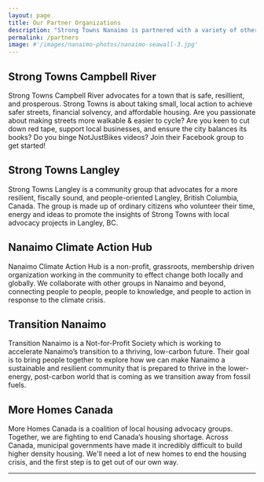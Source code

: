 ```yaml
---
layout: page
title: Our Partner Organizations
description: "Strong Towns Nanaimo is partnered with a variety of other groups around town. We're thrilled to be working with other dedicated organizations in Nanaimo. Want to partner with us? Email partner@beautifulnanaimo.ca to get started."
permalink: /partners
image: #'/images/nanaimo-photos/nanaimo-seawall-3.jpg'
---
```


## Strong Towns Campbell River <a class="partner-link" href="https://www.facebook.com/groups/strongtownscr" target="_blank"><sup><i class="ion ion-md-exit"></i></sup></a>

Strong Towns Campbell River advocates for a town that is safe, resillient, and prosperous. Strong Towns is about taking small, local action to achieve safer streets, financial solvency, and affordable housing. Are you passionate about making streets more walkable & easier to cycle? Are you keen to cut down red tape, support local businesses, and ensure the city balances its books? Do you binge NotJustBikes videos? Join their Facebook group to get started!

## Strong Towns Langley <a class="partner-link" href="https://www.strongtownslangley.org" target="_blank"><sup><i class="ion ion-md-exit"></i></sup></a>

Strong Towns Langley is a community group that advocates for a more resilient, fiscally sound, and people-oriented Langley, British Columbia, Canada.
The group is made up of ordinary citizens who volunteer their time, energy and ideas to promote the insights of Strong Towns with local advocacy projects in Langley, BC.

## Nanaimo Climate Action Hub <a class="partner-link" href="https://www.nanaimoclimateaction.org" target="_blank"><sup><i class="ion ion-md-exit"></i></sup></a>

Nanaimo Climate Action Hub is a non-profit, grassroots, membership driven organization working in the community to effect change both locally and globally. We collaborate with other groups in Nanaimo and beyond, connecting people to people, people to knowledge, and people to action in response to the climate crisis. 

## Transition Nanaimo <a class="partner-link" href="https://transitionnanaimo.ca/" target="_blank"><sup><i class="ion ion-md-exit"></i></sup></a>

Transition Nanaimo is a Not-for-Profit Society which is working to accelerate Nanaimo’s transition to a thriving, low-carbon future. Their goal is to bring people together to explore how we can make Nanaimo a sustainable and resilient community that is prepared to thrive in the lower-energy, post-carbon world that is coming as we transition away from fossil fuels. 

## More Homes Canada <a class="partner-link" href="https://more-homes.vercel.app/" target="_blank"><sup><i class="ion ion-md-exit"></i></sup></a>

More Homes Canada is a coalition of local housing advocacy groups. Together, we are fighting to end Canada’s housing shortage. Across Canada, municipal governments have made it incredibly difficult to build higher density housing. We'll need a lot of new homes to end the housing crisis, and the first step is to get out of our own way.

***
